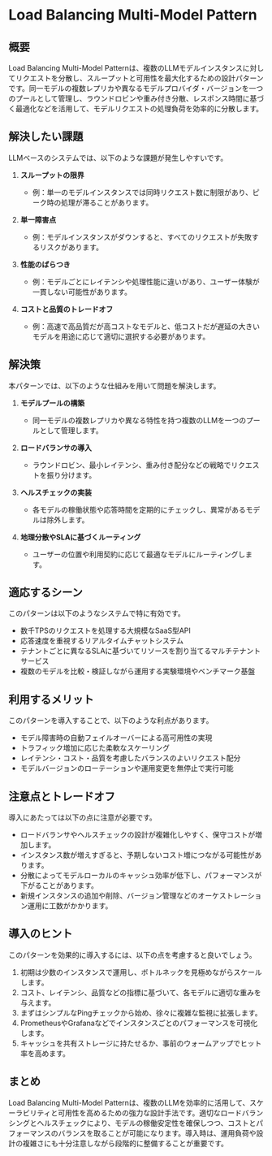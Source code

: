 # Load Balancing Multi-Model Pattern

## 概要

Load Balancing Multi-Model Patternは、複数のLLMモデルインスタンスに対してリクエストを分散し、スループットと可用性を最大化するための設計パターンです。同一モデルの複数レプリカや異なるモデルプロバイダ・バージョンを一つのプールとして管理し、ラウンドロビンや重み付き分散、レスポンス時間に基づく最適化などを活用して、モデルリクエストの処理負荷を効率的に分散します。

## 解決したい課題

LLMベースのシステムでは、以下のような課題が発生しやすいです。

1. **スループットの限界**
   - 例：単一のモデルインスタンスでは同時リクエスト数に制限があり、ピーク時の処理が滞ることがあります。

2. **単一障害点**
   - 例：モデルインスタンスがダウンすると、すべてのリクエストが失敗するリスクがあります。

3. **性能のばらつき**
   - 例：モデルごとにレイテンシや処理性能に違いがあり、ユーザー体験が一貫しない可能性があります。

4. **コストと品質のトレードオフ**
   - 例：高速で高品質だが高コストなモデルと、低コストだが遅延の大きいモデルを用途に応じて適切に選択する必要があります。

## 解決策

本パターンでは、以下のような仕組みを用いて問題を解決します。

1. **モデルプールの構築**
   - 同一モデルの複数レプリカや異なる特性を持つ複数のLLMを一つのプールとして管理します。

2. **ロードバランサの導入**
   - ラウンドロビン、最小レイテンシ、重み付き配分などの戦略でリクエストを振り分けます。

3. **ヘルスチェックの実装**
   - 各モデルの稼働状態や応答時間を定期的にチェックし、異常があるモデルは除外します。

4. **地理分散やSLAに基づくルーティング**
   - ユーザーの位置や利用契約に応じて最適なモデルにルーティングします。

## 適応するシーン

このパターンは以下のようなシステムで特に有効です。

- 数千TPSのリクエストを処理する大規模なSaaS型API
- 応答速度を重視するリアルタイムチャットシステム
- テナントごとに異なるSLAに基づいてリソースを割り当てるマルチテナントサービス
- 複数のモデルを比較・検証しながら運用する実験環境やベンチマーク基盤

## 利用するメリット

このパターンを導入することで、以下のような利点があります。

- モデル障害時の自動フェイルオーバーによる高可用性の実現
- トラフィック増加に応じた柔軟なスケーリング
- レイテンシ・コスト・品質を考慮したバランスのよいリクエスト配分
- モデルバージョンのローテーションや運用変更を無停止で実行可能

## 注意点とトレードオフ

導入にあたっては以下の点に注意が必要です。

- ロードバランサやヘルスチェックの設計が複雑化しやすく、保守コストが増加します。
- インスタンス数が増えすぎると、予期しないコスト増につながる可能性があります。
- 分散によってモデルローカルのキャッシュ効率が低下し、パフォーマンスが下がることがあります。
- 新規インスタンスの追加や削除、バージョン管理などのオーケストレーション運用に工数がかかります。

## 導入のヒント

このパターンを効果的に導入するには、以下の点を考慮すると良いでしょう。

1. 初期は少数のインスタンスで運用し、ボトルネックを見極めながらスケールします。
2. コスト、レイテンシ、品質などの指標に基づいて、各モデルに適切な重みを与えます。
3. まずはシンプルなPingチェックから始め、徐々に複雑な監視に拡張します。
4. PrometheusやGrafanaなどでインスタンスごとのパフォーマンスを可視化します。
5. キャッシュを共有ストレージに持たせるか、事前のウォームアップでヒット率を高めます。

## まとめ

Load Balancing Multi-Model Patternは、複数のLLMを効率的に活用して、スケーラビリティと可用性を高めるための強力な設計手法です。適切なロードバランシングとヘルスチェックにより、モデルの稼働安定性を確保しつつ、コストとパフォーマンスのバランスを取ることが可能になります。導入時は、運用負荷や設計の複雑さにも十分注意しながら段階的に整備することが重要です。
